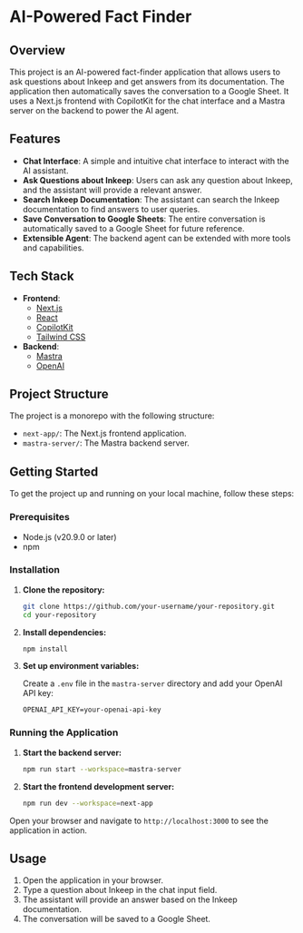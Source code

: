 # AI-Powered Fact Finder

## Overview

This project is an AI-powered fact-finder application that allows users to ask questions about Inkeep and get answers from its documentation. The application then automatically saves the conversation to a Google Sheet. It uses a Next.js frontend with CopilotKit for the chat interface and a Mastra server on the backend to power the AI agent.

## Features

- **Chat Interface**: A simple and intuitive chat interface to interact with the AI assistant.
- **Ask Questions about Inkeep**: Users can ask any question about Inkeep, and the assistant will provide a relevant answer.
- **Search Inkeep Documentation**: The assistant can search the Inkeep documentation to find answers to user queries.
- **Save Conversation to Google Sheets**: The entire conversation is automatically saved to a Google Sheet for future reference.
- **Extensible Agent**: The backend agent can be extended with more tools and capabilities.

## Tech Stack

- **Frontend**:
  - [Next.js](https://nextjs.org/)
  - [React](https://reactjs.org/)
  - [CopilotKit](https://www.copilotkit.ai/)
  - [Tailwind CSS](https://tailwindcss.com/)
- **Backend**:
  - [Mastra](https://mastra.ai/)
  - [OpenAI](https://openai.com/)

## Project Structure

The project is a monorepo with the following structure:

- `next-app/`: The Next.js frontend application.
- `mastra-server/`: The Mastra backend server.

## Getting Started

To get the project up and running on your local machine, follow these steps:

### Prerequisites

- Node.js (v20.9.0 or later)
- npm

### Installation

1. **Clone the repository:**

   ```bash
   git clone https://github.com/your-username/your-repository.git
   cd your-repository
   ```

2. **Install dependencies:**

   ```bash
   npm install
   ```

3. **Set up environment variables:**

   Create a `.env` file in the `mastra-server` directory and add your OpenAI API key:

   ```env
   OPENAI_API_KEY=your-openai-api-key
   ```

### Running the Application

1. **Start the backend server:**

   ```bash
   npm run start --workspace=mastra-server
   ```

2. **Start the frontend development server:**

   ```bash
   npm run dev --workspace=next-app
   ```

Open your browser and navigate to `http://localhost:3000` to see the application in action.

## Usage

1. Open the application in your browser.
2. Type a question about Inkeep in the chat input field.
3. The assistant will provide an answer based on the Inkeep documentation.
4. The conversation will be saved to a Google Sheet.